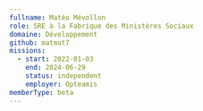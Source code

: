 ```yaml
---
fullname: Matéo Mévollon
role: SRE à la Fabrique des Ministères Sociaux
domaine: Développement
github: matmut7
missions:
  - start: 2022-01-03
    end: 2024-06-29
    status: independent
    employer: Opteamis
memberType: beta
---
```


